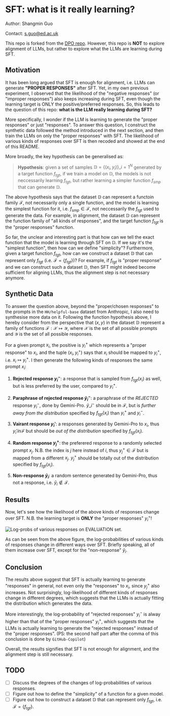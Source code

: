 # SFT: what is it really learning?

Author: Shangmin Guo

Contact: [s.guo@ed.ac.uk](mailto:s.guo@ed.ac.uk)

This repo is forked from the [DPO repo](https://github.com/eric-mitchell/direct-preference-optimization).
However, this repo is **NOT** to explore alignment of LLMs, but rather to explore what the LLMs are learning during SFT.

## Motivation

It has been long argued that SFT is enough for alignment, i.e. LLMs can generate **"PROPER RESPONSES"** after SFT.
Yet, in my own previous experiment, I observed that the likelihood of the "negative responses" (or "improper responses") also keeps increasing during SFT, even though the learning target is ONLY the positive/preferred responses.
So, this leads to the question of this repo: **what is the LLM really learning during SFT?**

More specifically, I wonder if the LLM is learning to generate the "proper responses" or just "responses".
To answer this question, I construct the synthetic data followed the method introduced in the next section, and then train the LLMs on only the "proper responses" with SFT.
The likelihood of various kinds of responses over SFT is then recoded and showed at the end of this README.

More broadly, the key hypothesis can be generalised as: 
> **Hypothesis**: given a set of samples $\mathbb{D}=\{(x_i,y_i)\}\_{i=1}^N$ generated by a target function $f_{tgt}$, if we train a model on $\mathbb{D}$, the models is not neccessarily learning $f_{tgt}$, but rather learning a simpler function $f_{smp}$ that can generate $\mathbb{D}$.

The above hypothesis says that the dataset $\mathbb{D}$ can represent a functoin family $\mathcal{F}$, not necessarily only a single function, and the model is learning the simplest function for it, i.e. $f_{smp}\in\mathcal{F}$, not neccessarily the $f_{tgt}$ used to generate the data.
For example, in alignment, the dataset $\mathbb{D}$ can represent the function family of "all kinds of responses", and the target function $f_{tgt}$ is the "proper responses" function.

So far, the unclear and interesting part is that how can we tell the exact function that the model is learning through SFT on $\mathbb{D}$.
If we say it's the "simplest function", then how can we define "simplicity"?
Furthermore, given a target function $f_{tgt}$, how can we construct a dataset $\mathbb{D}$ that can represent only $f_{tgt}$ (i.e. $\mathcal{F}=\{f_{tgt}\}$)?
For example, if $f_{tgt}$ is "proper response" and we can construct such a dataset $\mathbb{D}$, then SFT might indeed become sufficient for aligning LLMs, thus the alignment step is not necessary anymore.

## Synthetic Data

To answer the question above, beyond the "proper/chosen responses" to the prompts in the `HH/helpful-base` dataset from Anthropic, I also need to synthesise more data on it.
Following the function hypothesis above, I hereby consider from the perspective that $(x,y)$ in the dataset $\mathbb{D}$ represent a family of functions $\mathcal{F}: \mathcal{X} \mapsto \mathcal{Y}$, where $\mathcal{X}$ is the set of all possible prompts and $\mathcal{Y}$ is the set of all possible responses.

For a given prompt $x_i$, the positive is $y_i^+$ which represents a "proper response" to $x_i$, and the tuple $(x_i,y_i^+)$ says that $x_i$ should be mapped to $y_i^+$, i.e. $x_i \mapsto y_i^+$.
I then generate the following kinds of responses the same prompt $x_i$:

1. **Rejected response $y_i^-$**: a response that is sampled from $f_{tgt}(x_i)$ as well, but is less preferred by the user, compared to $y_i^+$.

2. **Paraphrase of rejected response $\tilde{y}_i^-$**: a paraphrase of the *REJECTED* response $y_i^-$, done by Gemini-Pro.
$\tilde{y}\_i^-$ should be in $\mathcal{F}$, but is *further away from the distribution* specified by $f_{tgt}(x_i)$ than $y_i^+$ and $y_i^-$.

3. **Vairant response $y_i'$**: a responses generated by Gemini-Pro to $x_i$, thus $y_i'in\mathcal{F}$ but should be *out of the distribution* specified by $f_{tgt}(x_i)$.

4. **Random response $y_j^+$**: the preferered response to a randomly selected prompt $x_j$.
N.B. the index is $j$ here instead of $i$, thus $y_j^+\in\mathcal{F}$ but is mapped from a different $x_j$.
$y_j^+$ should be totally out of the distribution specified by $f_{tgt}(x_i)$.

5. **Non-response $\bar{y}_i$**: a random sentence generated by Gemini-Pro, thus not a response, i.e. $\bar{y}_i\notin\mathcal{F}$.

## Results

Now, let's see how the likelihood of the above kinds of responses change over SFT.
N.B. the learning target is **ONLY** the "proper responses" $y_i^+$!

![Log-probs of various responses on EVALUATION set.](https://github.com/Shawn-Guo-CN/SFT_function_learning/blob/main/results/logp_eval.png)


As can be seen from the above figure, the log-probabilities of various kinds of responses change in different ways over SFT.
Briefly speaking, all of them increase over SFT, except for the "non-response" $\bar{y}_i$.


## Conclusion

The results above suggest that SFT is actually learning to generate "responses" in general, not even only the "responses" to $x_i$, since $y_j^+$ also increases.
Not surprisingly, log-likelihood of different kinds of responses change in different degrees, which suggests that the LLMs is actually fitting the distribution which generates the data.

More interestingly, the log-probability of "rejected responses" $y_i^-$ is alway higher than that of the "proper responses" $y_i^+$, which suggests that the LLMs is actually learning to generate the "rejected responses" instead of the "proper responses".
(PS: the second half part after the comma of this conclusion is done by `GitHub-Copilot`)

Overall, the results signifies that SFT is not enough for alignment, and the alignment step is still necessary.

## TODO

- [ ] Discuss the degrees of the changes of log-probabilities of various responses.
- [ ] Figure out how to define the "simplicity" of a function for a given model.
- [ ] Figure out how to construct a dataset $\mathbb{D}$ that can represent only $f_{tgt}$, i.e. $\mathcal{F}=\{f_{tgt}\}$.
